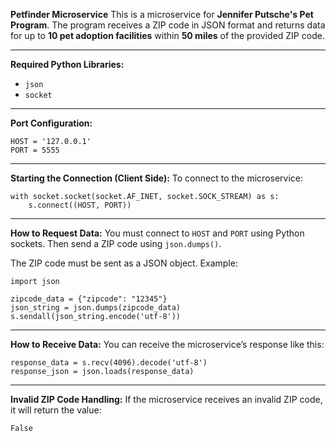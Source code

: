 

**Petfinder Microservice**
This is a microservice for **Jennifer Putsche's Pet Program**.
The program receives a ZIP code in JSON format and returns data for up to **10 pet adoption facilities** within **50 miles** of the provided ZIP code.

---

**Required Python Libraries:**

* `json`
* `socket`

---

**Port Configuration:**

```
HOST = '127.0.0.1'  
PORT = 5555
```

---

**Starting the Connection (Client Side):**
To connect to the microservice:

```
with socket.socket(socket.AF_INET, socket.SOCK_STREAM) as s:  
    s.connect((HOST, PORT))
```

---

**How to Request Data:**
You must connect to `HOST` and `PORT` using Python sockets.
Then send a ZIP code using `json.dumps()`.

The ZIP code must be sent as a JSON object. Example:

```
import json

zipcode_data = {"zipcode": "12345"}  
json_string = json.dumps(zipcode_data)  
s.sendall(json_string.encode('utf-8'))
```

---

**How to Receive Data:**
You can receive the microservice’s response like this:

```
response_data = s.recv(4096).decode('utf-8')  
response_json = json.loads(response_data)
```

---

**Invalid ZIP Code Handling:**
If the microservice receives an invalid ZIP code, it will return the value:

```
False
```


